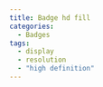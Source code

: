 ```yaml
---
title: Badge hd fill
categories:
  - Badges
tags:
  - display
  - resolution
  - "high definition"
---
```

